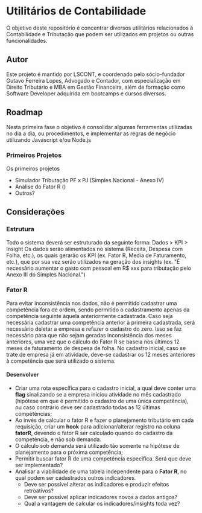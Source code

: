 # Utilitários de Contabilidade
O objetivo deste repositório é concentrar diversos utilitários relacionados à Contabilidade e Tributação que podem ser utilizados em projetos ou outras funcionalidades.

## Autor
Este projeto é mantido por LSCONT, e coordenado pelo sócio-fundador Gutavo Ferreira Lopes, Advogado e Contador, com especialização em Direito Tributário e MBA em Gestão Financeira, além de formação como Software Developer adquirida em bootcamps e cursos diversos.

## Roadmap
Nesta primeira fase o objetivo é consolidar algumas ferramentas utilizadas no dia a dia, ou procedimentos, e implementar as regras de negócio utilizando Javascript e/ou Node.js

### Primeiros Projetos
Os primeiros projetos
- Simulador Tributação PF x PJ (Simples Nacional - Anexo IV)
- Análise do Fator R ()
- Outros?


## Considerações
### Estrutura
Todo o sistema deverá ser estruturado da seguinte forma:
Dados > KPI > Insight
Os dados serão alimentados no sistema (Receita, Despesa com Folha, etc.), os quais gerarão os KPI (ex. Fator R, Media de Faturamento, etc.), que por sua vez serão utilizados na geração dos insights (ex. "É necessário aumentar o gasto com pessoal em R$ xxx para tributação pelo Anexo III do Simples Nacional.")


### Fator R
Para evitar inconsistência nos dados, não é permitido cadastrar uma competência fora de ordem, sendo permitido o cadastramento apenas da competência seguinte àquela anteriormente cadastrada.
Caso seja necessária cadastrar uma competência anterior à primeira cadastrada, será necessário deletar a empresa e refazer o cadastro do zero. Isso se faz necessário para que não sejam geradas inconsistência dos meses anteriores, uma vez que o cálculo do Fator R se baseia nos últimos 12 meses de faturamento de despesa de folha.
No cadastro inicial, caso se trate de empresa já em atividade, deve-se cadastrar os 12 meses anteriores à competência que será utilizado o sistema.

#### Desenvolver
- Criar uma rota específica para o cadastro inicial, a qual deve conter uma **flag** sinalizando se a empresa iniciou atividade no mês cadastrado (hipótese em que é permitido o cadastro de uma única competência), ou caso contrário deve ser cadastrado todas as 12 últimas competências;
- Ao invés de calcular o fator R e fazer o planejamento tributário em cada requisição, criar um **hook** para adicionar/alterar registro na coluna **fatorR**, devendo o fator R ser calculado quando do cadastro da competência, e não sob demanda.
- O cálculo sob demanda será utilizado tão somente na hipótese de planejamento para o próxima competência;
- Permitir buscar fator R de uma competência específica. Será que deve ser implementado?
- Analisar a viabilidade de uma tabela independente para o **Fator R**, no qual podem ser cadastrados outros indicadores.
  - Deve ser possível alterar os indicadores e produzir efeitos retroativos?
  - Deve ser possível aplicar indicadores novos a dados antigos?
  - Qual a vantagem de calcular os indicadores/insights toda vez?

